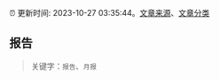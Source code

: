 :alarm_clock: 更新时间: 2023-10-27 03:35:44。[文章来源](/README.md)、[文章分类](/TAGS.md)

## 报告


> 关键字：`报告`、`月报`




